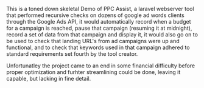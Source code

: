 This is a toned down skeletal Demo of PPC Assist, a laravel webserver tool that performed recursive checks on dozens of google ad words clients through the Google Ads API, it would automatically record when a budget for a campaign is reached, pause that campaign (resuming it at midnight), record a set of data from that campaign and display it, it would also go on to be used to check that landing URL's from ad campaigns were up and functional, and to check that keywords used in that campaign adhered to standard requirements set fourth by the tool creator.

Unfortunatley the project came to an end in some financial difficulty before proper optimization and furhter streamlining could be done, leaving it capable, but lacking in fine detail.